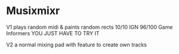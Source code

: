 # Musixmixr
V1 plays random midi & paints random rects
10/10 IGN
96/100 Game Informers
YOU JUST HAVE TO TRY IT


V2 a normal mixing pad with feature to create own tracks

